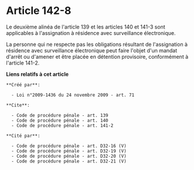 # Article 142-8

Le deuxième alinéa de l'article 139 et les articles 140 et 141-3 sont applicables à l'assignation à résidence avec
surveillance électronique. 

La personne qui ne respecte pas les obligations résultant de l'assignation à résidence avec surveillance électronique peut
faire l'objet d'un mandat d'arrêt ou d'amener et être placée en détention provisoire, conformément à l'article 141-2.

**Liens relatifs à cet article**

	**Créé par**:

	  - Loi n°2009-1436 du 24 novembre 2009 - art. 71

	**Cite**:

	  - Code de procédure pénale - art. 139
	  - Code de procédure pénale - art. 140
	  - Code de procédure pénale - art. 141-2

	**Cité par**:

	  - Code de procédure pénale - art. D32-16 (V)
	  - Code de procédure pénale - art. D32-19 (V)
	  - Code de procédure pénale - art. D32-20 (V)
	  - Code de procédure pénale - art. D32-21 (V)

